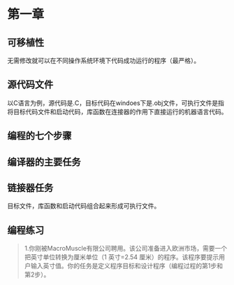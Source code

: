 # 第一章

## 可移植性

无需修改就可以在不同操作系统环境下代码成功运行的程序（最严格）。



## 源代码文件

以C语言为例，源代码是.C，目标代码在windoes下是.obj文件，可执行文件是指将目标代码文件和启动代码，库函数在连接器的作用下直接运行的机器语言代码。



## 编程的七个步骤



## 编译器的主要任务



## 链接器任务

目标文件，库函数和启动代码组合起来形成可执行文件。



## 编程练习

> 1.你刚被MacroMuscle有限公司聘用。该公司准备进入欧洲市场，需要一个把英寸单位转换为厘米单位（1 英寸=2.54 厘米）的程序。该程序要提示用户输入英寸值。你的任务是定义程序目标和设计程序（编程过程的第1步和第2步）。

```

```

